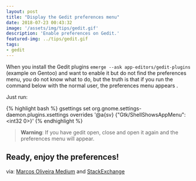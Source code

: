 ```yaml
---
layout: post
title: "Display the Gedit preferences menu"
date: 2018-07-23 00:43:32
image: '/assets/img/tips/gedit.gif'
description: 'Enable preferences on Gedit.'
featured-img: ../tips/gedit.gif
tags:
- gedit
---
```


When you install the Gedit plugins `emerge --ask app-editors/gedit-plugins` (example on Gentoo) and want to enable it but do not find the preferences menu, you do not know what to do, but the truth is that if you run the command below with the normal user, the preferences menu appears .

Just run:

{% highlight bash %}
gsettings set org.gnome.settings-daemon.plugins.xsettings overrides '@a{sv} {"Gtk/ShellShowsAppMenu": <int32 0>}'
{% endhighlight %}

> __Warning__: If you have gedit open, close and open it again and the preferences menu will appear.

## Ready, enjoy the preferences!

via: [Marcos Oliveira Medium](https://medium.com/@marcosoliveira_17900/display-the-gedit-preferences-menu-4570b0b3369) and [StackExchange](https://askubuntu.com/questions/375049/where-are-gedits-preferences/671398)
